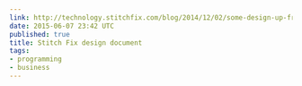 ```yaml
---
link: http://technology.stitchfix.com/blog/2014/12/02/some-design-up-front/
date: 2015-06-07 23:42 UTC
published: true
title: Stitch Fix design document
tags:
- programming
- business
---
```



